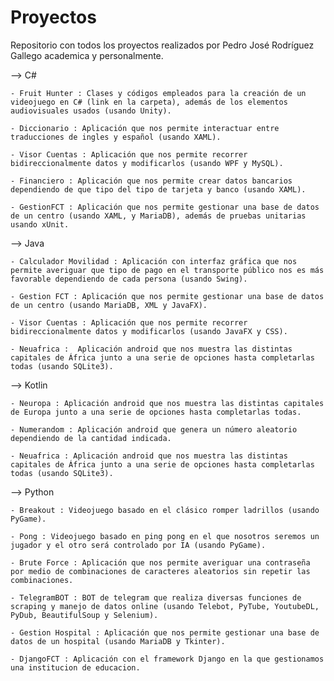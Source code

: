 # Proyectos
Repositorio con todos los proyectos realizados por Pedro José Rodríguez Gallego academica y personalmente.


--> C#

	- Fruit Hunter : Clases y códigos empleados para la creación de un videojuego en C# (link en la carpeta), además de los elementos audiovisuales usados (usando Unity).
	
	- Diccionario : Aplicación que nos permite interactuar entre traducciones de ingles y español (usando XAML).
	
	- Visor Cuentas : Aplicación que nos permite recorrer bidireccionalmente datos y modificarlos (usando WPF y MySQL).
	
	- Financiero : Aplicación que nos permite crear datos bancarios dependiendo de que tipo del tipo de tarjeta y banco (usando XAML).
	
	- GestionFCT : Aplicación que nos permite gestionar una base de datos de un centro (usando XAML, y MariaDB), además de pruebas unitarias usando xUnit.



--> Java

	- Calculador Movilidad : Aplicación con interfaz gráfica que nos permite averiguar que tipo de pago en el transporte público nos es más favorable dependiendo de cada persona (usando Swing).
	
	- Gestion FCT : Aplicación que nos permite gestionar una base de datos de un centro (usando MariaDB, XML y JavaFX).
	
	- Visor Cuentas : Aplicación que nos permite recorrer bidireccionalmente datos y modificarlos (usando JavaFX y CSS).
	
	- Neuafrica :  Aplicación android que nos muestra las distintas capitales de África junto a una serie de opciones hasta completarlas todas (usando SQLite3).



--> Kotlin

	- Neuropa : Aplicación android que nos muestra las distintas capitales de Europa junto a una serie de opciones hasta completarlas todas.
	
	- Numerandom : Aplicación android que genera un número aleatorio dependiendo de la cantidad indicada.
	
	- Neuafrica : Aplicación android que nos muestra las distintas capitales de África junto a una serie de opciones hasta completarlas todas (usando SQLite3).



--> Python

	- Breakout : Videojuego basado en el clásico romper ladrillos (usando PyGame).
	
	- Pong : Videojuego basado en ping pong en el que nosotros seremos un jugador y el otro será controlado por IA (usando PyGame).
	
	- Brute Force : Aplicación que nos permite averiguar una contraseña por medio de combinaciones de caracteres aleatorios sin repetir las combinaciones.
	
	- TelegramBOT : BOT de telegram que realiza diversas funciones de scraping y manejo de datos online (usando Telebot, PyTube, YoutubeDL, PyDub, BeautifulSoup y Selenium).
	
	- Gestion Hospital : Aplicación que nos permite gestionar una base de datos de un hospital (usando MariaDB y Tkinter).
	
	- DjangoFCT : Aplicación con el framework Django en la que gestionamos una institucion de educacion.
